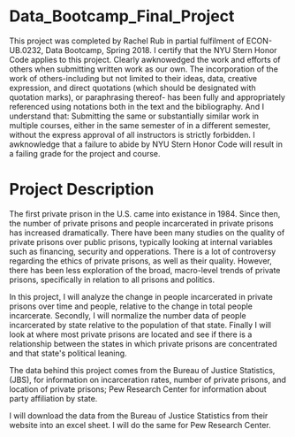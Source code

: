 # Data_Bootcamp_Final_Project

This project was completed by Rachel Rub in partial fulfilment of ECON-UB.0232, Data Bootcamp, Spring 2018. I certify that the NYU Stern Honor Code applies to this project. 
Clearly awknowedged the work and efforts of others when submitting written work as our own. The incorporation of the work of others-including but not limited to their ideas, data, creative expression, and direct quotations (which should be designated with quotation marks), or paraphrasing thereof- has been fully and appropriately referenced using notations both in the text and the bibliography. 
And I understand that:
Submitting the same or substantially similar work in multiple courses, either in the same semester of in a different semester, without the express approval of all instructors is strictly forbidden. 
I awknowledge that a failure to abide by NYU Stern Honor Code will result in a failing grade for the project and course. 

# Project Description
The first private prison in the U.S. came into existance in 1984. Since then, the number of private prisons and people incarcerated in private prisons has increased dramatically. There have been many studies on the quality of private prisons over public prisons, typically looking at internal variables such as financing, security and opperations. There is a lot of controversy regarding the ethics of private prisons, as well as their quality. However, there has been less exploration of the broad, macro-level trends of private prisons, specifically in relation to all prisons and politics.

In this project, I will analyze the change in people incarcerated in private prisons over time and people, relative to the change in total people incarcerate. Secondly, I will normalize the number data of people incarcerated by state relative to the population of that state. Finally I will look at where most private prisons are located and see if there is a relationship between the states in which private prisons are concentrated and that state's political leaning.

The data behind this project comes from the Bureau of Justice Statistics, (JBS), for information on incarceration rates, number of private prisons, and location of private prisons; Pew Research Center for information about party affiliation by state.

I will download the data from the Bureau of Justice Statistics from their website into an excel sheet. I will do the same for Pew Research Center.
